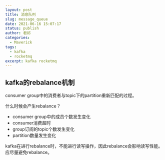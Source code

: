 ```yaml
---
layout: post
title: 消息队列
slug: message_queue
date: 2021-06-16 15:07:17
status: publish
author: 君祁
categories:
  - Maverick
tags:
  - kafka
  - rocketmq
excerpt: kafka rocketmq
---
```


## kafka的rebalance机制
consumer group中的消费者与topic下的partition重新匹配的过程。

什么时候会产生rebalance？
* consumer group中的成员个数发生变化
* consumer消费超时
* group订阅的topic个数发生变化
* partition数量发生变化

kafka在进行rebalance时，不能进行读写操作，因此rebalance会影响读写性能。应尽量避免rebalance。